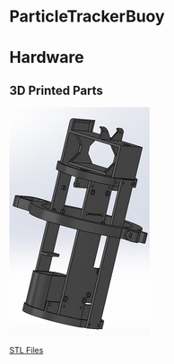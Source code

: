 # ParticleTrackerBuoy

# Hardware
## 3D Printed Parts

![3D Printed Parts](3d-printed-parts.jpg)

[STL Files](stl-files)